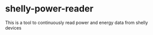 # shelly-power-reader
This is a tool to continuously read power and energy data from shelly devices
